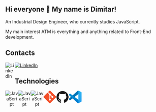 ## Hi everyone 👋 My name is Dimitar!

An Industrial Design Engineer, who currently studies JavaScript.

My main interest ATM is everything and anything related to Front-End development.

## Contacts

[<img width="30" align="left" alt="LinkedIn" src="https://github.com/dheereshagrwal/colored-icons/blob/master/public/logos/linkedin/linkedin.svg"/>](https://www.linkedin.com/in/dimitar-georgiev-dmt/)
[<img width="30" alt="LinkedIn" src="https://github.com/dheereshagrwal/colored-icons/blob/master/public/logos/gmail/gmail.svg"/>](mailto:dmtfvn@gmail.com)

## Technologies

<div align="center">
	<img width="40" align="left" alt="JavaScript" src="https://github.com/dheereshagrwal/colored-icons/blob/master/public/logos/html/html.svg"/>
</div>

<div align="center">
	<img width="40" align="left" alt="JavaScript" src="https://github.com/dheereshagrwal/colored-icons/blob/master/public/logos/css/css.svg"/>
</div>

<div align="center">
	<img width="40" align="left" alt="JavaScript" src="https://github.com/dheereshagrwal/colored-icons/blob/master/public/logos/js/js.svg"/>
</div>

<div align="center">
	<img width="40" align="left" alt="JavaScript" src="https://github.com/devicons/devicon/blob/master/icons/git/git-original.svg"/>
</div>

<div align="center">
	<img width="40" align="left" alt="JavaScript" src="https://github.com/devicons/devicon/blob/master/icons/github/github-original.svg"/>
</div>

<div align="center">
	<img width="40" align="left" alt="JavaScript" src="https://github.com/devicons/devicon/blob/master/icons/vscode/vscode-original.svg"/>
</div>
